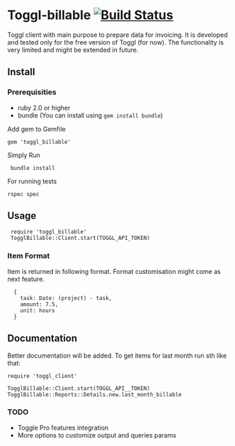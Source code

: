 Toggl-billable [![Build Status](https://travis-ci.org/jarkadlec/toggl_client.svg?branch=master)](https://travis-ci.org/jarkadlec/toggl_client)
==============

Toggl client with main purpose to prepare data for invoicing. It is developed and tested only for the free version of 
Toggl (for now). The functionality is very limited and might be extended in future.
 
## Install

### Prerequisities

 - ruby 2.0 or higher
 - bundle (You can install using `gem install bundle`) 

Add gem to Gemfile

    gem 'toggl_billable'


Simply Run 

     bundle install

For running tests

    rspec spec
    
 
## Usage
 
     require 'toggl_billable'
     TogglBillable::Client.start(TOGGL_API_TOKEN)
     
### Item Format

Item is returned in following format. Format customisation might come as next feature. 

      {
        task: Date: (project) - task,
        amount: 7.5,
        unit: hours
      }
     
## Documentation
    
Better documentation will be added. To get items for last month run sth like that:

    require 'toggl_client'
    
    TogglBillable::Client.start(TOGGL_API__TOKEN)
    TogglBillable::Reports::Details.new.last_month_billable
    
### TODO

 - Toggle Pro features integration
 - More options to customize output and queries params
 
 